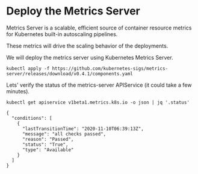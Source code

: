 # Deploy the Metrics Server
Metrics Server is a scalable, efficient source of container resource metrics for Kubernetes built-in autoscaling pipelines.

These metrics will drive the scaling behavior of the deployments.

We will deploy the metrics server using Kubernetes Metrics Server.
```
kubectl apply -f https://github.com/kubernetes-sigs/metrics-server/releases/download/v0.4.1/components.yaml
```
Lets' verify the status of the metrics-server APIService (it could take a few minutes).
```
kubectl get apiservice v1beta1.metrics.k8s.io -o json | jq '.status'
```
```
{
  "conditions": [
    {
      "lastTransitionTime": "2020-11-10T06:39:13Z",
      "message": "all checks passed",
      "reason": "Passed",
      "status": "True",
      "type": "Available"
    }
  ]
}
```
